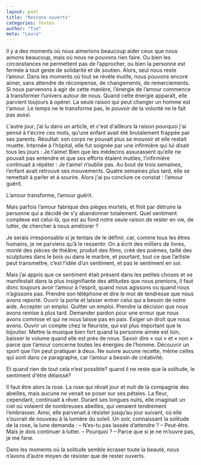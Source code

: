 ```yaml
---
layout: post
title: "Restons ouverts"
categories: Textes
author: "Tim"
meta: "Laura"
---
```


Il y a des moments où nous aimerions beaucoup aider ceux que nous aimons beaucoup, mais où nous ne pouvons rien faire.  Ou bien les circonstances ne permettent pas de l’approcher, ou bien la personne est fermée à tout geste de solidarité et de soutien.
Alors, seul nous reste l’amour. Dans les moments où tout se révèle inutile, nous pouvons encore aimer, sans attendre de récompense, de changements, de remerciements. 
Si nous parvenons à agir de cette manière, l’énergie de l’amour commence à transformer l’univers autour de nous. Quand cette énergie apparaît, elle parvient toujours à opérer. 
La seule raison qui peut changer un homme est l'amour. Le temps ne le transforme pas, le pouvoir de la volonté ne le fait pas aussi.

L'autre jour, j’ai lu dans un article, et c'est d'ailleurs la raison pourquoi j'ai pensé à t'écrire ces mots, qu’une enfant avait été brutalement frappée par ses parents. Résultat: son corps ne pouvait plus se mouvoir et elle restait muette.
Internée à l’hôpital, elle fut soignée par une infirmière qui lui disait tous les jours : Je t’aime! Bien que les médecins assurassent qu’elle ne pouvait pas entendre et que ses efforts étaient inutiles, l’infirmière continuait à répéter : Je t’aime! n’oublie pas. 
Au bout de trois semaines, l’enfant avait retrouvé ses mouvements. Quatre semaines plus tard, elle se remettait à parler et à sourire. Alors j'ai pu conclure ce constat : l’amour guérit. 

L’amour transforme, l’amour guérit. 

Mais parfois l’amour fabrique des pièges mortels, et finit par détruire la personne qui a décidé de s’y abandonner totalement. Quel sentiment complexe est celui-là, qui est au fond notre seule raison de rester en vie, de lutter, de chercher à nous améliorer ?

Je serais irresponsable si je tentais de le définir, car, comme tous les êtres humains, je ne parviens qu’à le ressentir. On a écrit des milliers de livres, monté des pièces de théâtre, produit des films, créé des poèmes, taillé des sculptures dans le bois ou dans le marbre, et pourtant, tout ce que l’artiste peut transmettre, c’est l’idée d’un sentiment, et pas le sentiment en soi.

Mais j’ai appris que ce sentiment était présent dans les petites choses et se manifestait dans la plus insignifiante des attitudes que nous prenions, il faut donc toujours avoir l’amour à l’esprit, quand nous agissons ou quand nous n’agissons pas.
Prendre son téléphone et dire le mot de tendresse que nous avons reporté. Ouvrir la porte et laisser entrer celui qui a besoin de notre aide. Accepter un emploi. Quitter un emploi. Prendre la décision que nous avons remise à plus tard. Demander pardon pour une erreur que nous avons commise et qui ne nous laisse pas en paix. Exiger un droit que nous avons. Ouvrir un compte chez le fleuriste, qui est plus important que le bijoutier. Mettre la musique bien fort quand la personne aimée est loin, baisser le volume quand elle est près de nous. Savoir dire « oui » et « non » parce que l’amour concerne toutes les énergies de l’homme. Découvrir un sport que l’on peut pratiquer à deux. Ne suivre aucune recette, même celles qui sont dans ce paragraphe, car l’amour a besoin de créativité.

Et quand rien de tout cela n’est possible? quand il ne reste que la solitude, le sentiment d'être délaissé? 

Il faut être alors la rose. La rose qui rêvait jour et nuit de la compagnie des abeilles, mais aucune ne venait se poser sur ses pétales. 
La fleur, cependant, continuait à rêver. Durant ses longues nuits, elle imaginait un ciel où volaient de nombreuses abeilles, qui venaient tendrement l’embrasser. Ainsi, elle parvenait à résister jusqu’au jour suivant, où elle s’ouvrait de nouveau à la lumière du soleil. 
Un soir, connaissant la solitude de la rose, la lune demanda :
– N’es-tu pas lassée d’attendre ?
– Peut-être. Mais je dois continuer à lutter. 
– Pourquoi ?
– Parce que si je ne m’ouvre pas, je me fane. 

Dans les moments où la solitude semble écraser toute la beauté, nous n’avons d’autre moyen de résister que de rester ouverts.
